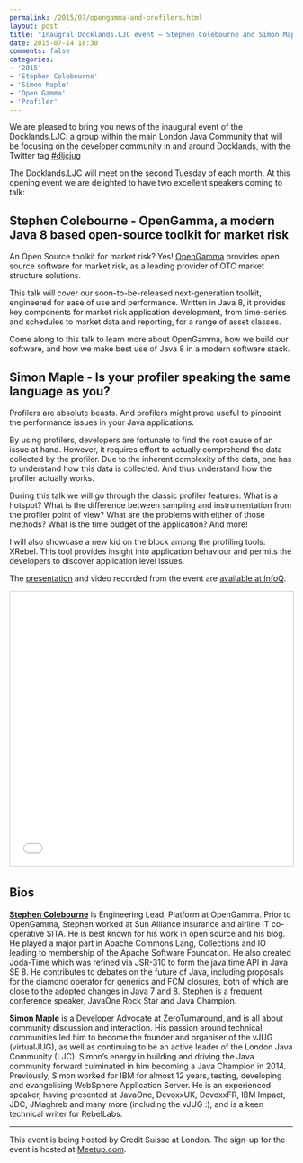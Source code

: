 ```yaml
---
permalink: /2015/07/opengamma-and-profilers.html
layout: post
title: "Inaugral Docklands.LJC event – Stephen Colebourne and Simon Maple"
date: 2015-07-14 18:30
comments: false
categories: 
- '2015'
- 'Stephen Colebourne'
- 'Simon Maple'
- 'Open Gamma'
- 'Profiler'
---
```


We are pleased to bring you news of the inaugural event of the Docklands.LJC: a group within the main London Java Community that will be focusing on the developer community in and around Docklands, with the Twitter tag 
<a href="https://twitter.com/search?q=%23dljcjug">#dljcjug</a></a>

The Docklands.LJC will meet on the second Tuesday of each month. At this opening  event we are delighted to have two excellent speakers coming to talk:

<h2>Stephen Colebourne - OpenGamma, a modern Java 8 based open-source toolkit for market risk</h2>

An Open Source toolkit for market risk? Yes! <a
href="http://www.opengamma.com">OpenGamma</a> provides open source software for
market risk, as a leading provider of OTC market structure solutions.

This talk will cover our soon-to-be-released next-generation toolkit,
engineered for ease of use and performance. Written in Java 8, it provides key
components for market risk application development, from time-series and
schedules to market data and reporting, for a range of asset classes.

Come along to this talk to learn more about OpenGamma, how we build our
software, and how we make best use of Java 8 in a modern software stack.

<h2>Simon Maple - Is your profiler speaking the same language as you?</h2>

Profilers are absolute beasts. And profilers might prove useful to pinpoint the
performance issues in your Java applications.

By using profilers, developers are fortunate to find the root cause of an issue
at hand. However, it requires effort to actually comprehend the data collected
by the profiler. Due to the inherent complexity of the data, one has to
understand how this data is collected. And thus understand how the profiler
actually works.

During this talk we will go through the classic profiler features. What is a
hotspot? What is the difference between sampling and instrumentation from the
profiler point of view? What are the problems with either of those methods?
What is the time budget of the application? And more!

I will also showcase a new kid on the block among the profiling tools: XRebel.
This tool provides insight into application behaviour and permits the
developers to discover application level issues.

The 
<a href="{{ site.github.url }}/presentations/2015/SimonMaple-Profilers.pdf" rel="nofollow">presentation</a>
and video
recorded from the event are <a href="https://www.infoq.com/presentations/docklands-ljc">available at InfoQ</a>.

<iframe src="//www.slideshare.net/slideshow/embed_code/key/uMlxcOk5UrUMzr" width="599" height="487" frameborder="0" marginwidth="0" marginheight="0" scrolling="no" style="border:1px solid #CCC; border-width:1px; margin-bottom:5px; max-width: 100%;" allowfullscreen> </iframe>

<h2>Bios</h2>

<b><a href="https://twitter.com/jodastephen" rel="nofollow">Stephen Colebourne</a></b> is Engineering Lead, Platform at OpenGamma.  Prior to
OpenGamma, Stephen worked at Sun Alliance insurance and airline IT co-operative
SITA. He is best known for his work in open source and his blog. He played a
major part in Apache Commons Lang, Collections and IO leading to membership of
the Apache Software Foundation. He also created Joda-Time which was refined via
JSR-310 to form the java.time API in Java SE 8. He contributes to debates on
the future of Java, including proposals for the diamond operator for generics
and FCM closures, both of which are close to the adopted changes in Java 7 and
8. Stephen is a frequent conference speaker, JavaOne Rock Star and Java
Champion.

<b><a href="https://twitter.com/sjmaple">Simon Maple</a></b> is a Developer Advocate at ZeroTurnaround, and is all about
community discussion and interaction. His passion around technical communities
led him to become the founder and organiser of the vJUG (virtualJUG), as well
as continuing to be an active leader of the London Java Community (LJC).
Simon’s energy in building and driving the Java community forward culminated in
him becoming a Java Champion in 2014. Previously, Simon worked for IBM for
almost 12 years, testing, developing and evangelising WebSphere Application
Server. He is an experienced speaker, having presented at JavaOne, DevoxxUK,
DevoxxFR, IBM Impact, JDC, JMaghreb and many more (including the vJUG :), and
is a keen technical writer for RebelLabs.

<hr/>

This event is being hosted by Credit Suisse at London. The sign-up for the event is hosted at <a
href="http://www.meetup.com/LondonJavaCommunity/events/223257238/#description-tab">Meetup.com</a>.

